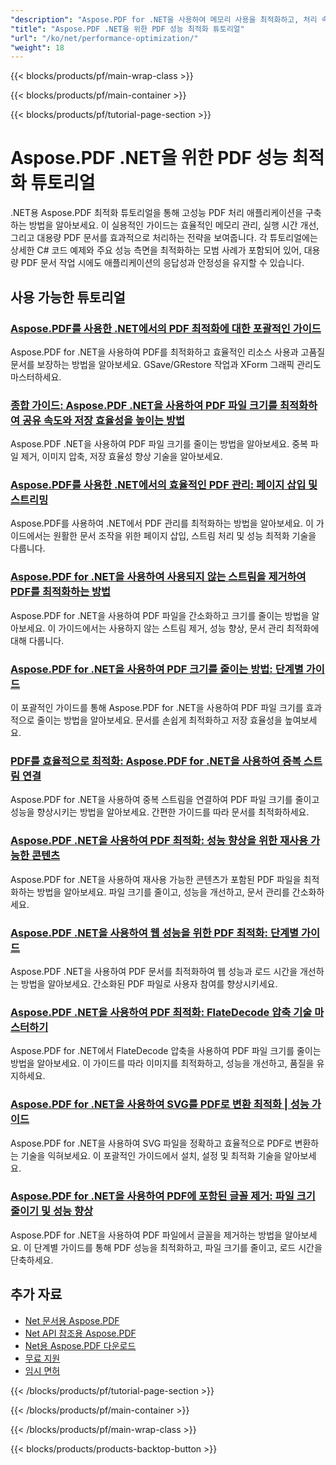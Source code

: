 ```yaml
---
"description": "Aspose.PDF for .NET을 사용하여 메모리 사용을 최적화하고, 처리 속도를 개선하고, 대용량 PDF 파일을 처리하기 위한 단계별 자습서입니다."
"title": "Aspose.PDF .NET을 위한 PDF 성능 최적화 튜토리얼"
"url": "/ko/net/performance-optimization/"
"weight": 18
---
```


{{< blocks/products/pf/main-wrap-class >}}

{{< blocks/products/pf/main-container >}}

{{< blocks/products/pf/tutorial-page-section >}}

# Aspose.PDF .NET을 위한 PDF 성능 최적화 튜토리얼

.NET용 Aspose.PDF 최적화 튜토리얼을 통해 고성능 PDF 처리 애플리케이션을 구축하는 방법을 알아보세요. 이 실용적인 가이드는 효율적인 메모리 관리, 실행 시간 개선, 그리고 대용량 PDF 문서를 효과적으로 처리하는 전략을 보여줍니다. 각 튜토리얼에는 상세한 C# 코드 예제와 주요 성능 측면을 최적화하는 모범 사례가 포함되어 있어, 대용량 PDF 문서 작업 시에도 애플리케이션의 응답성과 안정성을 유지할 수 있습니다.

## 사용 가능한 튜토리얼

### [Aspose.PDF를 사용한 .NET에서의 PDF 최적화에 대한 포괄적인 가이드](./aspose-pdf-dotnet-optimization-guide/)
Aspose.PDF for .NET을 사용하여 PDF를 최적화하고 효율적인 리소스 사용과 고품질 문서를 보장하는 방법을 알아보세요. GSave/GRestore 작업과 XForm 그래픽 관리도 마스터하세요.

### [종합 가이드: Aspose.PDF .NET을 사용하여 PDF 파일 크기를 최적화하여 공유 속도와 저장 효율성을 높이는 방법](./optimize-pdf-file-size-aspose-pdf-dotnet/)
Aspose.PDF .NET을 사용하여 PDF 파일 크기를 줄이는 방법을 알아보세요. 중복 파일 제거, 이미지 압축, 저장 효율성 향상 기술을 알아보세요.

### [Aspose.PDF를 사용한 .NET에서의 효율적인 PDF 관리: 페이지 삽입 및 스트리밍](./aspose-pdf-net-optimized-pdfs-insert-stream-pages/)
Aspose.PDF를 사용하여 .NET에서 PDF 관리를 최적화하는 방법을 알아보세요. 이 가이드에서는 원활한 문서 조작을 위한 페이지 삽입, 스트림 처리 및 성능 최적화 기술을 다룹니다.

### [Aspose.PDF for .NET을 사용하여 사용되지 않는 스트림을 제거하여 PDF를 최적화하는 방법](./optimize-pdfs-remove-unused-streams-aspose-pdf-net/)
Aspose.PDF for .NET을 사용하여 PDF 파일을 간소화하고 크기를 줄이는 방법을 알아보세요. 이 가이드에서는 사용하지 않는 스트림 제거, 성능 향상, 문서 관리 최적화에 대해 다룹니다.

### [Aspose.PDF for .NET을 사용하여 PDF 크기를 줄이는 방법: 단계별 가이드](./shrink-pdf-size-aspose-pdf-net/)
이 포괄적인 가이드를 통해 Aspose.PDF for .NET을 사용하여 PDF 파일 크기를 효과적으로 줄이는 방법을 알아보세요. 문서를 손쉽게 최적화하고 저장 효율성을 높여보세요.

### [PDF를 효율적으로 최적화: Aspose.PDF for .NET을 사용하여 중복 스트림 연결](./optimize-pdfs-aspose-pdf-link-duplicate-streams/)
Aspose.PDF for .NET을 사용하여 중복 스트림을 연결하여 PDF 파일 크기를 줄이고 성능을 향상시키는 방법을 알아보세요. 간편한 가이드를 따라 문서를 최적화하세요.

### [Aspose.PDF .NET을 사용하여 PDF 최적화: 성능 향상을 위한 재사용 가능한 콘텐츠](./optimize-pdfs-aspose-pdf-net-reusable-content/)
Aspose.PDF for .NET을 사용하여 재사용 가능한 콘텐츠가 포함된 PDF 파일을 최적화하는 방법을 알아보세요. 파일 크기를 줄이고, 성능을 개선하고, 문서 관리를 간소화하세요.

### [Aspose.PDF .NET을 사용하여 웹 성능을 위한 PDF 최적화: 단계별 가이드](./optimize-pdfs-aspose-pdf-net-guide/)
Aspose.PDF .NET을 사용하여 PDF 문서를 최적화하여 웹 성능과 로드 시간을 개선하는 방법을 알아보세요. 간소화된 PDF 파일로 사용자 참여를 향상시키세요.

### [Aspose.PDF .NET을 사용하여 PDF 최적화: FlateDecode 압축 기술 마스터하기](./aspose-pdf-net-flatedecode-compression-guide/)
Aspose.PDF for .NET에서 FlateDecode 압축을 사용하여 PDF 파일 크기를 줄이는 방법을 알아보세요. 이 가이드를 따라 이미지를 최적화하고, 성능을 개선하고, 품질을 유지하세요.

### [Aspose.PDF for .NET을 사용하여 SVG를 PDF로 변환 최적화 | 성능 가이드](./optimize-svg-to-pdf-conversion-aspose-pdf-net/)
Aspose.PDF for .NET을 사용하여 SVG 파일을 정확하고 효율적으로 PDF로 변환하는 기술을 익혀보세요. 이 포괄적인 가이드에서 설치, 설정 및 최적화 기술을 알아보세요.

### [Aspose.PDF for .NET을 사용하여 PDF에 포함된 글꼴 제거: 파일 크기 줄이기 및 성능 향상](./optimize-pdfs-unembed-fonts-aspose-pdf-net/)
Aspose.PDF for .NET을 사용하여 PDF 파일에서 글꼴을 제거하는 방법을 알아보세요. 이 단계별 가이드를 통해 PDF 성능을 최적화하고, 파일 크기를 줄이고, 로드 시간을 단축하세요.

## 추가 자료

- [Net 문서용 Aspose.PDF](https://docs.aspose.com/pdf/net/)
- [Net API 참조용 Aspose.PDF](https://reference.aspose.com/pdf/net/)
- [Net용 Aspose.PDF 다운로드](https://releases.aspose.com/pdf/net/)
- [무료 지원](https://forum.aspose.com/)
- [임시 면허](https://purchase.aspose.com/temporary-license/)

{{< /blocks/products/pf/tutorial-page-section >}}

{{< /blocks/products/pf/main-container >}}

{{< /blocks/products/pf/main-wrap-class >}}

{{< blocks/products/products-backtop-button >}}
